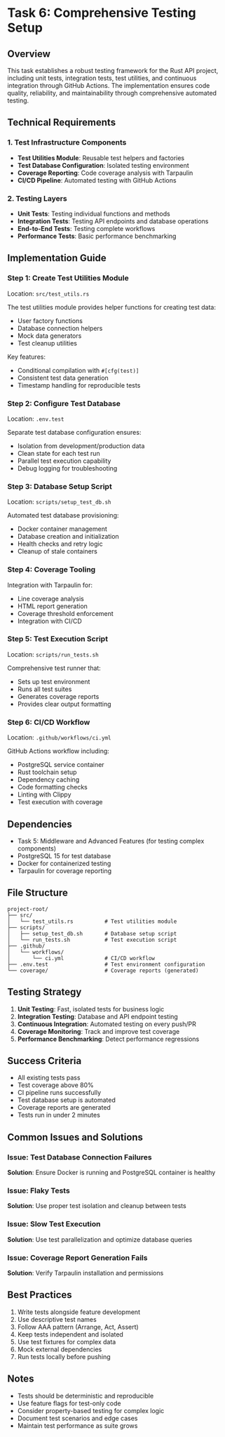 # Task 6: Comprehensive Testing Setup

## Overview
This task establishes a robust testing framework for the Rust API project, including unit tests, integration tests, test utilities, and continuous integration through GitHub Actions. The implementation ensures code quality, reliability, and maintainability through comprehensive automated testing.

## Technical Requirements

### 1. Test Infrastructure Components
- **Test Utilities Module**: Reusable test helpers and factories
- **Test Database Configuration**: Isolated testing environment
- **Coverage Reporting**: Code coverage analysis with Tarpaulin
- **CI/CD Pipeline**: Automated testing with GitHub Actions

### 2. Testing Layers
- **Unit Tests**: Testing individual functions and methods
- **Integration Tests**: Testing API endpoints and database operations
- **End-to-End Tests**: Testing complete workflows
- **Performance Tests**: Basic performance benchmarking

## Implementation Guide

### Step 1: Create Test Utilities Module
Location: `src/test_utils.rs`

The test utilities module provides helper functions for creating test data:
- User factory functions
- Database connection helpers
- Mock data generators
- Test cleanup utilities

Key features:
- Conditional compilation with `#[cfg(test)]`
- Consistent test data generation
- Timestamp handling for reproducible tests

### Step 2: Configure Test Database
Location: `.env.test`

Separate test database configuration ensures:
- Isolation from development/production data
- Clean state for each test run
- Parallel test execution capability
- Debug logging for troubleshooting

### Step 3: Database Setup Script
Location: `scripts/setup_test_db.sh`

Automated test database provisioning:
- Docker container management
- Database creation and initialization
- Health checks and retry logic
- Cleanup of stale containers

### Step 4: Coverage Tooling
Integration with Tarpaulin for:
- Line coverage analysis
- HTML report generation
- Coverage threshold enforcement
- Integration with CI/CD

### Step 5: Test Execution Script
Location: `scripts/run_tests.sh`

Comprehensive test runner that:
- Sets up test environment
- Runs all test suites
- Generates coverage reports
- Provides clear output formatting

### Step 6: CI/CD Workflow
Location: `.github/workflows/ci.yml`

GitHub Actions workflow including:
- PostgreSQL service container
- Rust toolchain setup
- Dependency caching
- Code formatting checks
- Linting with Clippy
- Test execution with coverage

## Dependencies
- Task 5: Middleware and Advanced Features (for testing complex components)
- PostgreSQL 15 for test database
- Docker for containerized testing
- Tarpaulin for coverage reporting

## File Structure
```
project-root/
├── src/
│   └── test_utils.rs          # Test utilities module
├── scripts/
│   ├── setup_test_db.sh       # Database setup script
│   └── run_tests.sh           # Test execution script
├── .github/
│   └── workflows/
│       └── ci.yml             # CI/CD workflow
├── .env.test                  # Test environment configuration
└── coverage/                  # Coverage reports (generated)
```

## Testing Strategy
1. **Unit Testing**: Fast, isolated tests for business logic
2. **Integration Testing**: Database and API endpoint testing
3. **Continuous Integration**: Automated testing on every push/PR
4. **Coverage Monitoring**: Track and improve test coverage
5. **Performance Benchmarking**: Detect performance regressions

## Success Criteria
- All existing tests pass
- Test coverage above 80%
- CI pipeline runs successfully
- Test database setup is automated
- Coverage reports are generated
- Tests run in under 2 minutes

## Common Issues and Solutions

### Issue: Test Database Connection Failures
**Solution**: Ensure Docker is running and PostgreSQL container is healthy

### Issue: Flaky Tests
**Solution**: Use proper test isolation and cleanup between tests

### Issue: Slow Test Execution
**Solution**: Use test parallelization and optimize database queries

### Issue: Coverage Report Generation Fails
**Solution**: Verify Tarpaulin installation and permissions

## Best Practices
1. Write tests alongside feature development
2. Use descriptive test names
3. Follow AAA pattern (Arrange, Act, Assert)
4. Keep tests independent and isolated
5. Use test fixtures for complex data
6. Mock external dependencies
7. Run tests locally before pushing

## Notes
- Tests should be deterministic and reproducible
- Use feature flags for test-only code
- Consider property-based testing for complex logic
- Document test scenarios and edge cases
- Maintain test performance as suite grows